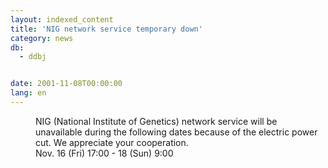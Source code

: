 ```yaml
---
layout: indexed_content
title: 'NIG network service temporary down'
category: news
db:
  - ddbj


date: 2001-11-08T00:00:00
lang: en
---
```


<dd>NIG (National Institute of Genetics) network service will be unavailable during the following dates because of the electric power cut. We appreciate your cooperation.<br>
<dd>Nov. 16 (Fri) 17:00 - 18 (Sun) 9:00</dd>
</dd>
